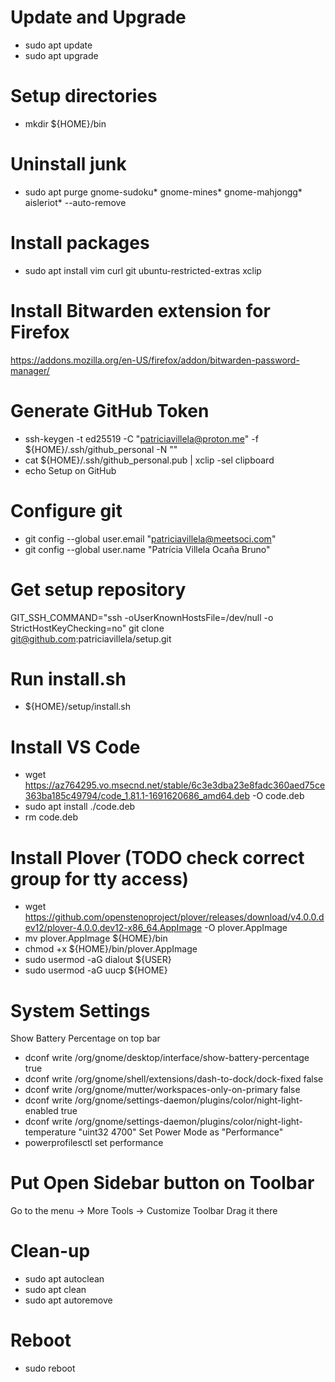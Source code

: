 # Update and Upgrade
- sudo apt update
- sudo apt upgrade

# Setup directories
- mkdir ${HOME}/bin

# Uninstall junk
- sudo apt purge gnome-sudoku* gnome-mines* gnome-mahjongg* aisleriot* --auto-remove

# Install packages
- sudo apt install vim curl git ubuntu-restricted-extras xclip

# Install Bitwarden extension for Firefox
https://addons.mozilla.org/en-US/firefox/addon/bitwarden-password-manager/

# Generate GitHub Token
- ssh-keygen -t ed25519 -C "patriciavillela@proton.me" -f ${HOME}/.ssh/github_personal -N ""
- cat ${HOME}/.ssh/github_personal.pub | xclip -sel clipboard
- echo Setup on GitHub

# Configure git
- git config --global user.email "patriciavillela@meetsoci.com"
- git config --global user.name "Patrícia Villela Ocaña Bruno"

# Get setup repository
GIT_SSH_COMMAND="ssh -oUserKnownHostsFile=/dev/null -o StrictHostKeyChecking=no" git clone git@github.com:patriciavillela/setup.git

# Run install.sh
- ${HOME}/setup/install.sh

# Install VS Code
- wget https://az764295.vo.msecnd.net/stable/6c3e3dba23e8fadc360aed75ce363ba185c49794/code_1.81.1-1691620686_amd64.deb -O code.deb
- sudo apt install ./code.deb
- rm code.deb

# Install Plover (TODO check correct group for tty access)
- wget https://github.com/openstenoproject/plover/releases/download/v4.0.0.dev12/plover-4.0.0.dev12-x86_64.AppImage -O plover.AppImage
- mv plover.AppImage ${HOME}/bin
- chmod +x ${HOME}/bin/plover.AppImage
- sudo usermod -aG dialout ${USER}
- sudo usermod -aG uucp ${HOME}

# System Settings
Show Battery Percentage on top bar
- dconf write /org/gnome/desktop/interface/show-battery-percentage true
- dconf write /org/gnome/shell/extensions/dash-to-dock/dock-fixed false
- dconf write /org/gnome/mutter/workspaces-only-on-primary false
- dconf write /org/gnome/settings-daemon/plugins/color/night-light-enabled true
- dconf write /org/gnome/settings-daemon/plugins/color/night-light-temperature "uint32 4700"
Set Power Mode as "Performance"
- powerprofilesctl set performance

# Put Open Sidebar button on Toolbar
Go to the menu -> More Tools -> Customize Toolbar
Drag it there

# Clean-up
- sudo apt autoclean
- sudo apt clean
- sudo apt autoremove

# Reboot
- sudo reboot
